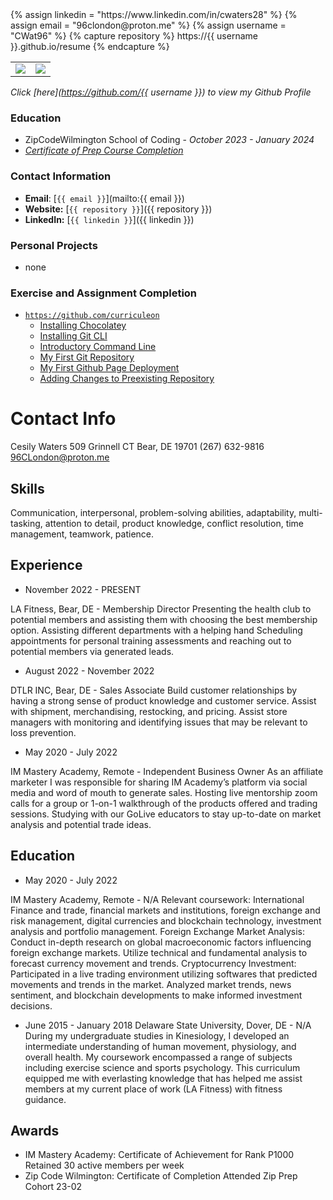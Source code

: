 <link rel="stylesheet" type="text/css" media="all" href="./assets/css/my-style.css" />
{% assign linkedin = "https://www.linkedin.com/in/cwaters28" %}
{% assign email    = "96clondon@proton.me" %}
{% assign username = "CWat96" %}
{% capture repository %}
    https://{{ username }}.github.io/resume
{% endcapture %}

<table>
   <tr>
      <td>
         <img src="https://github-readme-stats.vercel.app/api?username={{ username }}&show_icons=true&theme=dracula">         
      </td>
      <td>
         <img src="https://github-readme-stats.vercel.app/api/top-langs/?username={{ username }}&layout=compact&theme=dracula&hide=roff,tsql,c">
      </td>
   </tr>
</table>



_Click [here](https://github.com/{{ username }}) to view my Github Profile_


### Education
* ZipCodeWilmington School of Coding - _October 2023 - January 2024_
* _[Certificate of Prep Course Completion](./assets/images/Zip%20Code%20Prep%20Certificate%20of%20Completion.pdf)_


### Contact Information
* **Email**: [`{{ email }}`](mailto:{{ email }})
* **Website:** [`{{ repository }}`]({{ repository }})
* **LinkedIn:** [`{{ linkedin }}`]({{ linkedin }})

### Personal Projects
* none

### Exercise and Assignment Completion
* [`https://github.com/curriculeon`](https://github.com/curriculeon)
    * [Installing Chocolatey](https://curriculeon.github.io/Curriculeon/lectures/terminal/dos/install-chocolatey/content.html)
    * [Installing Git CLI](https://curriculeon.github.io/Curriculeon/lectures/version-control-systems/git/installation/content.html)
    * [Introductory Command Line](https://curriculeon.github.io/Curriculeon/lectures/terminal/dos/install-chocolatey/content.html)
    * [My First Git Repository](https://curriculeon.github.io/Curriculeon/lectures/version-control-systems/git/my-first-repository/content.html)
    * [My First Github Page Deployment](https://curriculeon.github.io/Curriculeon/lectures/version-control-systems/git/my-first-githubpage/content.html)
    * [Adding Changes to Preexisting Repository](https://curriculeon.github.io/Curriculeon/lectures/version-control-systems/git/add-change-to-preexisting-repo/content.html)

# Contact Info
Cesily Waters
509 Grinnell CT
Bear, DE 19701
(267) 632-9816
96CLondon@proton.me
## Skills
Communication, interpersonal, problem-solving abilities, adaptability, multi-tasking, attention to detail, product knowledge, conflict resolution, time management, teamwork, patience. 
## Experience
* November  2022 - PRESENT




LA Fitness, Bear, DE - Membership Director 
Presenting the health club to potential members and assisting them with choosing the best membership option. 
Assisting different departments with a helping hand
Scheduling appointments for personal training assessments and reaching out to potential members via generated leads. 
* August  2022 - November  2022




DTLR INC, Bear, DE - Sales Associate 
Build customer relationships by having a strong sense of product knowledge and customer service.
Assist with shipment, merchandising, restocking, and pricing. 
Assist store managers with monitoring and identifying issues that may be relevant to loss prevention.
* May  2020 - July 2022




IM Mastery Academy, Remote - Independent Business Owner 
As an affiliate marketer I was responsible for sharing IM Academy’s platform via social media and word of mouth to generate sales. 
Hosting live mentorship zoom calls for a group or 1-on-1 walkthrough of the products offered and trading sessions.
Studying with our GoLive educators to stay up-to-date on market analysis and potential trade ideas. 
## Education
* May  2020 - July 2022 




IM Mastery Academy, Remote - N/A
Relevant coursework: International Finance and trade, financial markets and institutions, foreign exchange and risk management, digital currencies and blockchain technology, investment analysis and portfolio management. 
Foreign Exchange Market Analysis:
Conduct in-depth research on global macroeconomic factors influencing foreign exchange markets. Utilize technical and fundamental analysis to forecast currency movement and trends. 
Cryptocurrency Investment:
Participated in a live trading environment utilizing softwares that predicted movements and trends in the market. Analyzed market trends, news sentiment, and blockchain developments to make informed investment decisions. 
* June  2015 - January  2018 
Delaware State University, Dover, DE - N/A
During my undergraduate studies in Kinesiology, I developed an intermediate understanding of human movement, physiology, and overall health. My coursework encompassed a range of subjects including exercise science and sports psychology. This curriculum equipped me with everlasting knowledge that has helped me assist members at my current place of work (LA Fitness) with fitness guidance. 
## Awards
* IM Mastery Academy: Certificate of Achievement for Rank P1000
Retained 30 active members per week
* Zip Code Wilmington: Certificate of Completion
Attended Zip Prep Cohort 23-02
